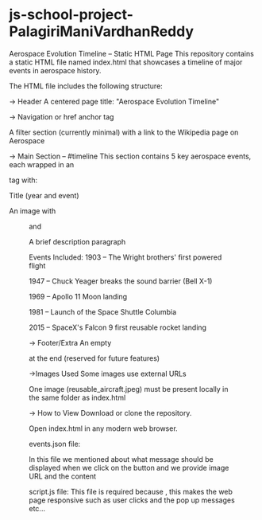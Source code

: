 # js-school-project-PalagiriManiVardhanReddy
Aerospace Evolution Timeline – Static HTML Page
This repository contains a static HTML file named index.html that showcases a timeline of major events in aerospace history.

The HTML file includes the following structure:

-> Header
A centered page title: "Aerospace Evolution Timeline"


-> Navigation or href anchor tag

A filter section (currently minimal) with a link to the Wikipedia page on Aerospace

-> Main Section – #timeline
This section contains 5 key aerospace events, each wrapped in an <article> tag with:

Title (year and event)

An image with <figure> and <figcaption>

A brief description paragraph

 Events Included:
1903 – The Wright brothers' first powered flight

1947 – Chuck Yeager breaks the sound barrier (Bell X-1)

1969 – Apollo 11 Moon landing

1981 – Launch of the Space Shuttle Columbia

2015 – SpaceX's Falcon 9 first reusable rocket landing

-> Footer/Extra
An empty <div id="modal"> at the end (reserved for future features)

->Images Used
Some images use external URLs

One image (reusable_aircraft.jpeg) must be present locally in the same folder as index.html

-> How to View
Download or clone the repository.

Open index.html in any modern web browser.




events.json file:

In this file we mentioned about what message should be displayed when we click on the button and we provide image URL and the content 


script.js file:
This file is required because , this makes the web page responsive such as user clicks and the pop up messages etc...
